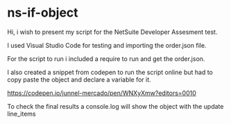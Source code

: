 # ns-if-object

Hi, i wish to present my script for the NetSuite Developer Assesment test.

I used Visual Studio Code for testing and importing the order.json file.

For the script to run i included a require to run and get the order.json. 

I also created a snippet from codepen to run the script online but had to copy paste the object and declare a variable for it.

https://codepen.io/junnel-mercado/pen/WNXyXmw?editors=0010

To check the final results a console.log will show the object with the update line_items